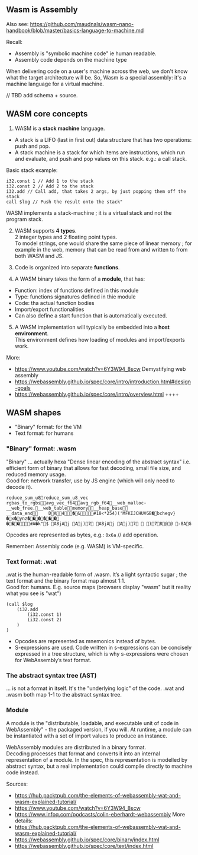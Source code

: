 ## Wasm is Assembly

Also see: https://github.com/maudnals/wasm-nano-handbook/blob/master/basics-language-to-machine.md

Recall:
* Assembly is "symbolic machine code" ie human readable. 
* Assembly code depends on the machine type 

When delivering code on a user's machine across the web, we don't know what the target architecture will be. So, Wasm is a special assembly: it's a machine language for a virtual machine.  


// TBD add schema + source. 



## WASM core concepts

1) WASM is a **stack machine** language.  
* A stack is a LIFO (last in first out) data structure that has two operations: push and pop.
* A stack machine is a stack for which items are instructions, which run and evaluate, and push and pop values on this stack. e.g.: a call stack.  

Basic stack example:
```wasm
i32.const 1 // Add 1 to the stack
i32.const 2 // Add 2 to the stack
i32.add // Call add, that takes 2 args, by just popping them off the stack
call $log // Push the result onto the stack"
``` 

WASM implements a stack-machine ; it is a virtual stack and not the program stack.

2) WASM supports **4 types**.   
2 integer types and 2 floating point types.  
To model strings, one would share the same piece of linear memory ; for example in the web, memory that can be read from and written to from both WASM and JS.  

3) Code is organized into separate **functions**.    

4) A WASM binary takes the form of a **module**, that has: 
* Function: index of functions defined in this module  
* Type: functions signatures defined in thie module  
* Code: tha actual function bodies
* Import/export functionalities 
* Can also define a start function that is automatically executed. 

5) A WASM implementation will typically be embedded into a **host environment**.   
This environment defines how loading of modules and import/exports work. 

More:  
* https://www.youtube.com/watch?v=6Y3W94_8scw Demystifying web assembly
* https://webassembly.github.io/spec/core/intro/introduction.html#design-goals 
* https://webassembly.github.io/spec/core/intro/overview.html ++++  

## WASM shapes    

* "Binary" format: for the VM 
* Text format: for humans 

### "Binary" format: .wasm  
"Binary" ... actually hexa
"Dense linear encoding of the abstract syntax" i.e. efficient form of binary that allows for fast decoding, small file size, and reduced memory usage.  
Good for: network transfer, use by JS engine (which will only need to decode it).

```wasm
reduce_sum_u8reduce_sum_u8_vec
rgbas_to_rgbsavg_vec_f64avg_rgb_f64__web_malloc-
__web_free.__web_tablememory__heap_base
__data_end	DA4�&#18<*254)('MFKIJCHUVGB�bchegv}�x�ynz������
���#A�k"$ A8jAj Aj)7 A8jAj Aj)7  )78@@ -8AG 
``` 
Opcodes are represented as bytes, e.g.:
`0x6a` // add operation. 

Remember: Assembly code (e.g. WASM) is VM-specific.

### Text format: .wat
.wat is the human-readable form of .wasm. It’s a light syntactic sugar ; the text format and the binary format map almost 1:1.  
Good for: humans. E.g. source maps (browsers display "wasm" but it reality what you see is "wat")
```
(call $log
	(i32.add
		(i32.const 1)
		(i32.const 2)
	)
)
```   
* Opcodes are represented as mnemonics instead of bytes.
* S-expressions are used. Code written in s-expressions can be concisely expressed in a tree structure, which is why s-expressions were chosen for WebAssembly’s text format.  


### The abstract syntax tree (AST)
... is not a format in itself.  It's the "underlying logic" of the code.
.wat and .wasm both map 1-1 to the abstract syntax tree.

### Module 
A module is the "distributable, loadable, and executable unit of code in WebAssembly" - the packaged version, if you will. 
At runtime, a module can be instantiated with a set of import values to produce an instance.

WebAssembly modules are distributed in a binary format.  
Decoding processes that format and converts it into an internal representation of a module.
In the spec, this representation is modelled by abstract syntax, but a real implementation could compile directly to machine code instead.


Sources:  
* https://hub.packtpub.com/the-elements-of-webassembly-wat-and-wasm-explained-tutorial/
* https://www.youtube.com/watch?v=6Y3W94_8scw  
* https://www.infoq.com/podcasts/colin-eberhardt-webassembly
More details: 
* https://hub.packtpub.com/the-elements-of-webassembly-wat-and-wasm-explained-tutorial/
* https://webassembly.github.io/spec/core/binary/index.html
* https://webassembly.github.io/spec/core/text/index.html
